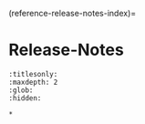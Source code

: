 (reference-release-notes-index)=
# Release-Notes

```{toctree}
:titlesonly:
:maxdepth: 2
:glob:
:hidden:

*
```
